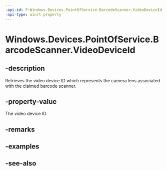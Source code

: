 ----api-id: P:Windows.Devices.PointOfService.BarcodeScanner.VideoDeviceId
-api-type: winrt property
---<!-- Property syntaxpublic string VideoDeviceId { get; }--># Windows.Devices.PointOfService.BarcodeScanner.VideoDeviceId## -descriptionRetrieves the video device ID which represents the camera lens associated with the claimed barcode scanner.## -property-valueThe video device ID.## -remarks## -examples## -see-also